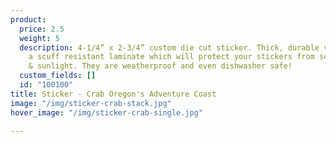 ```yaml
---
product:
  price: 2.5
  weight: 5
  description: 4-1/4” x 2-3/4” custom die cut sticker. Thick, durable vinyl  with
    a scuff resistant laminate which will protect your stickers from scratches, water
    & sunlight. They are weatherproof and even dishwasher safe!
  custom_fields: []
  id: "100100"
title: Sticker - Crab Oregon's Adventure Coast
image: "/img/sticker-crab-stack.jpg"
hover_image: "/img/sticker-crab-single.jpg"

---
```

